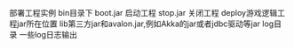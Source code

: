 部署工程实例
bin目录下 boot.jar 启动工程
				 stop.jar 关闭工程
deploy游戏逻辑工程jar所在位置
lib第三方jar和avalon.jar,例如Akka的jar或者jdbc驱动等jar
log目录 一些log日志输出